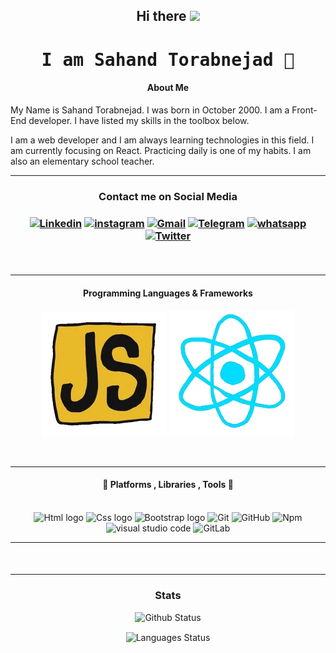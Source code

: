 <h2 align="center">Hi there <img src="https://raw.githubusercontent.com/MartinHeinz/MartinHeinz/master/wave.gif" width="25px"></h2>
<h1 align="center"><samp> I am Sahand Torabnejad 👦</samp></h1>

<h4 align="center">About Me</h4>
My Name is Sahand Torabnejad. I was born in October 2000.
I am a Front-End developer.
I have listed my skills in the toolbox below.

I am a web developer and I am always learning technologies in this field. I am currently focusing on React. Practicing daily is one of my habits. I am also an elementary school teacher.
<br/>
<hr />

<h3 align="center">Contact me on Social Media <h3>
  <p align="center"> 
   <a href="https://www.linkedin.com/in/sahand-torabnejad-6a3605238/"><img src="https://img.shields.io/badge/-Linkedin-blue?style=for-the-badge&logo=linkedin"    alt="Linkedin" /></a>
   <a href="https://www.instagram.com/sahand.__.2020/"><img src="https://img.shields.io/badge/Instagram-E4405F?style=for-the-badge&logo=instagram&logoColor=white" alt="instagram" /></a>  
   <a href="https://sahandtorabnejad202020@gmail.com/"><img src="https://img.shields.io/badge/-Gmail-red?style=for-the-badge&logo=gmail&logoColor=white"          alt="Gmail" /></a>
   <a href="https://t.me/Sahand_T_2020"><img src="https://img.shields.io/badge/Telegram-blue?style=for-the-badge&logo=telegram&logoColor=white" alt="Telegram"   /></a>
   <a href="https://wa.me/989148105168"><img src="https://img.shields.io/badge/WhatsApp-25D366?style=for-the-badge&logo=whatsapp&logoColor=white" alt="whatsapp"/></a>
   <a href="https://twitter.com/Sahand_2020/"><img src="https://img.shields.io/badge/Twitter-1DA1F2?style=for-the-badge&logo=twitter&logoColor=white" alt="Twitter"/>      </a>
  </p>

<br/>
<hr/>

<h4 align="center">Programming Languages & Frameworks</h4>
<p align="center">
<img src="js.webp" alt="Javasciprt" />
<img src="react.webp" alt="react" />
</p>
  
<br/>
<hr/>
  
  <h4 align="center">🧰 Platforms , Libraries , Tools 🧰</h4>

<br/>
<div align="center">
  <img  src="https://cdn.worldvectorlogo.com/logos/html-1.svg" alt="Html logo" width="50" height="50"/>
  <img src="https://cdn.worldvectorlogo.com/logos/css-3.svg" alt="Css logo" width="50" height="50"/>
  <img src="https://cdn.worldvectorlogo.com/logos/bootstrap-5-1.svg" alt="Bootstrap logo" width="55" height="55"/>
  <img src="https://cdn.worldvectorlogo.com/logos/git-icon.svg" alt="Git" width="50" height="50" />
  <img src="https://cdn.worldvectorlogo.com/logos/github-icon.svg" alt="GitHub" width="50" height="50" />
  <img src="https://cdn.worldvectorlogo.com/logos/npm-square-red-1.svg" alt="Npm" width="50" height="50" />
  <img src="https://cdn.worldvectorlogo.com/logos/visual-studio-code-1.svg" alt="visual studio code" width="50" height="50" />
  <img src="https://cdn.worldvectorlogo.com/logos/gitlab.svg" alt="GitLab" width="50" height="50" />
</div>
  
<hr/>
  
<h4 align="center"></h4>
<br/>
<div align="center">
  
</div>
  
<hr/>
  
<h3 align="center">Stats</h3>
  
<p align="center">
  <img src="https://github-readme-stats.vercel.app/api?username=Sahand2020&show_icons=true&hide_border=true&count_private=true&theme=radical" alt="Github Status" />
</p>
<p align="center">
  <img align="center" src="https://github-readme-stats.vercel.app/api/top-langs?username=Sahand2020&show_icons=true&hide_border=true&count_private=true&theme=radical" alt="Languages Status"/>
</p>


<!--
**Sahand2020/Sahand Torabnejad** is a ✨ _special_ ✨ repository because it's `README.md` (this file) appears on your GitHub profile.

Here are some ideas to get you started:

- 🔭 I’m currently working on ...
- 🌱 I’m currently learning ...
- 👯 I’m looking to collaborate on ...
- 🤔 I’m looking for help with ...
- 💬 Ask me about ...
- 📫 How to reach me: ...
- 😄 Pronouns: ...
- ⚡ Fun fact: ...
-->
